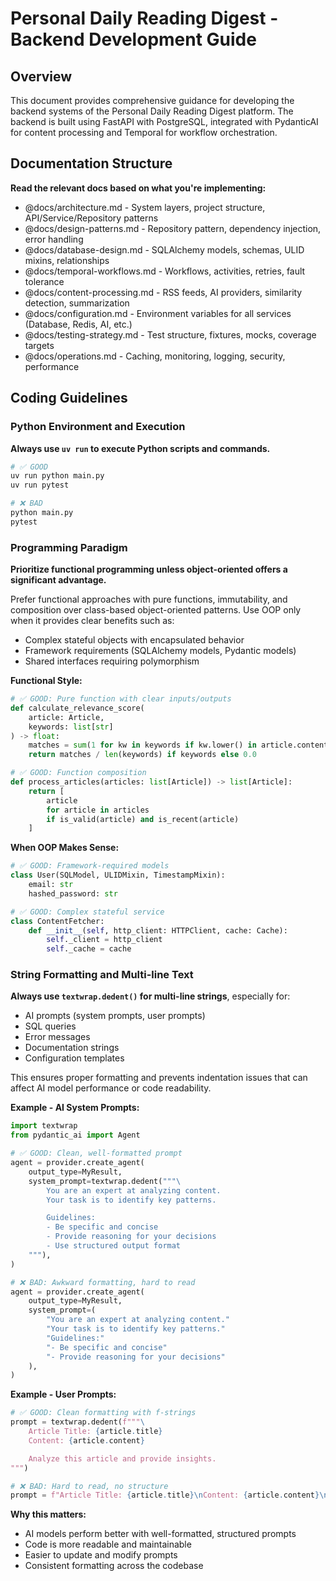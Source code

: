 # Personal Daily Reading Digest - Backend Development Guide

## Overview

This document provides comprehensive guidance for developing the backend systems of the Personal Daily Reading Digest platform. The backend is built using FastAPI with PostgreSQL, integrated with PydanticAI for content processing and Temporal for workflow orchestration.

## Documentation Structure

**Read the relevant docs based on what you're implementing:**

- @docs/architecture.md - System layers, project structure, API/Service/Repository patterns
- @docs/design-patterns.md - Repository pattern, dependency injection, error handling
- @docs/database-design.md - SQLAlchemy models, schemas, ULID mixins, relationships
- @docs/temporal-workflows.md - Workflows, activities, retries, fault tolerance
- @docs/content-processing.md - RSS feeds, AI providers, similarity detection, summarization
- @docs/configuration.md - Environment variables for all services (Database, Redis, AI, etc.)
- @docs/testing-strategy.md - Test structure, fixtures, mocks, coverage targets
- @docs/operations.md - Caching, monitoring, logging, security, performance

## Coding Guidelines

### Python Environment and Execution

**Always use `uv run` to execute Python scripts and commands.**

```bash
# ✅ GOOD
uv run python main.py
uv run pytest

# ❌ BAD
python main.py
pytest
```

### Programming Paradigm

**Prioritize functional programming unless object-oriented offers a significant advantage.**

Prefer functional approaches with pure functions, immutability, and composition over class-based object-oriented patterns. Use OOP only when it provides clear benefits such as:
- Complex stateful objects with encapsulated behavior
- Framework requirements (SQLAlchemy models, Pydantic models)
- Shared interfaces requiring polymorphism

**Functional Style:**
```python
# ✅ GOOD: Pure function with clear inputs/outputs
def calculate_relevance_score(
    article: Article,
    keywords: list[str]
) -> float:
    matches = sum(1 for kw in keywords if kw.lower() in article.content.lower())
    return matches / len(keywords) if keywords else 0.0

# ✅ GOOD: Function composition
def process_articles(articles: list[Article]) -> list[Article]:
    return [
        article
        for article in articles
        if is_valid(article) and is_recent(article)
    ]
```

**When OOP Makes Sense:**
```python
# ✅ GOOD: Framework-required models
class User(SQLModel, ULIDMixin, TimestampMixin):
    email: str
    hashed_password: str

# ✅ GOOD: Complex stateful service
class ContentFetcher:
    def __init__(self, http_client: HTTPClient, cache: Cache):
        self._client = http_client
        self._cache = cache
```

### String Formatting and Multi-line Text

**Always use `textwrap.dedent()` for multi-line strings**, especially for:
- AI prompts (system prompts, user prompts)
- SQL queries
- Error messages
- Documentation strings
- Configuration templates

This ensures proper formatting and prevents indentation issues that can affect AI model performance or code readability.

**Example - AI System Prompts:**
```python
import textwrap
from pydantic_ai import Agent

# ✅ GOOD: Clean, well-formatted prompt
agent = provider.create_agent(
    output_type=MyResult,
    system_prompt=textwrap.dedent("""\
        You are an expert at analyzing content.
        Your task is to identify key patterns.

        Guidelines:
        - Be specific and concise
        - Provide reasoning for your decisions
        - Use structured output format
    """),
)

# ❌ BAD: Awkward formatting, hard to read
agent = provider.create_agent(
    output_type=MyResult,
    system_prompt=(
        "You are an expert at analyzing content."
        "Your task is to identify key patterns."
        "Guidelines:"
        "- Be specific and concise"
        "- Provide reasoning for your decisions"
    ),
)
```

**Example - User Prompts:**
```python
# ✅ GOOD: Clean formatting with f-strings
prompt = textwrap.dedent(f"""\
    Article Title: {article.title}
    Content: {article.content}

    Analyze this article and provide insights.
""")

# ❌ BAD: Hard to read, no structure
prompt = f"Article Title: {article.title}\nContent: {article.content}\n\nAnalyze this article and provide insights."
```

**Why this matters:**
- AI models perform better with well-formatted, structured prompts
- Code is more readable and maintainable
- Easier to update and modify prompts
- Consistent formatting across the codebase
